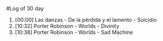 #Log of 30 day

1. [00:00] Las danzas - De la pérdida y el lamento - Suicidio
1. [10:32] Porter Robinson - Worlds - Divinity
1. [10:38] Porter Robinson - Worlds - Sad Machine
